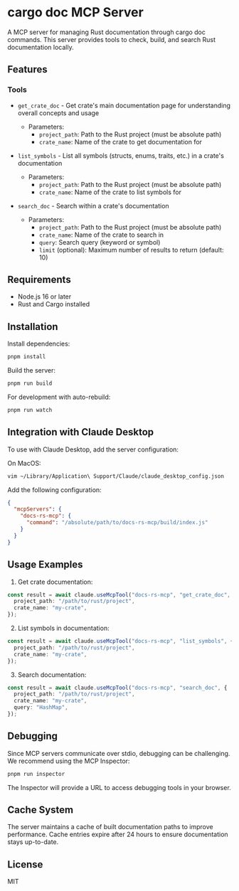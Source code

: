 # cargo doc MCP Server

A MCP server for managing Rust documentation through cargo doc commands. This server provides tools to check, build, and search Rust documentation locally.

## Features

### Tools

- `get_crate_doc` - Get crate's main documentation page for understanding overall concepts and usage

  - Parameters:
    - `project_path`: Path to the Rust project (must be absolute path)
    - `crate_name`: Name of the crate to get documentation for

- `list_symbols` - List all symbols (structs, enums, traits, etc.) in a crate's documentation

  - Parameters:
    - `project_path`: Path to the Rust project (must be absolute path)
    - `crate_name`: Name of the crate to list symbols for

- `search_doc` - Search within a crate's documentation
  - Parameters:
    - `project_path`: Path to the Rust project (must be absolute path)
    - `crate_name`: Name of the crate to search in
    - `query`: Search query (keyword or symbol)
    - `limit` (optional): Maximum number of results to return (default: 10)

## Requirements

- Node.js 16 or later
- Rust and Cargo installed

## Installation

Install dependencies:

```bash
pnpm install
```

Build the server:

```bash
pnpm run build
```

For development with auto-rebuild:

```bash
pnpm run watch
```

## Integration with Claude Desktop

To use with Claude Desktop, add the server configuration:

On MacOS:

```bash
vim ~/Library/Application\ Support/Claude/claude_desktop_config.json
```

Add the following configuration:

```json
{
  "mcpServers": {
    "docs-rs-mcp": {
      "command": "/absolute/path/to/docs-rs-mcp/build/index.js"
    }
  }
}
```

## Usage Examples

1. Get crate documentation:

```typescript
const result = await claude.useMcpTool("docs-rs-mcp", "get_crate_doc", {
  project_path: "/path/to/rust/project",
  crate_name: "my-crate",
});
```

2. List symbols in documentation:

```typescript
const result = await claude.useMcpTool("docs-rs-mcp", "list_symbols", {
  project_path: "/path/to/rust/project",
  crate_name: "my-crate",
});
```

3. Search documentation:

```typescript
const result = await claude.useMcpTool("docs-rs-mcp", "search_doc", {
  project_path: "/path/to/rust/project",
  crate_name: "my-crate",
  query: "HashMap",
});
```

## Debugging

Since MCP servers communicate over stdio, debugging can be challenging. We recommend using the MCP Inspector:

```bash
pnpm run inspector
```

The Inspector will provide a URL to access debugging tools in your browser.

## Cache System

The server maintains a cache of built documentation paths to improve performance. Cache entries expire after 24 hours to ensure documentation stays up-to-date.

## License

MIT

